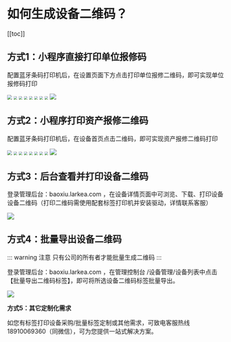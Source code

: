 # 如何生成设备二维码？
[[toc]]

## 方式1：小程序直接打印单位报修码

配置蓝牙条码打印机后，在设置页面下方点击打印单位报修二维码，即可实现单位报修码打印

<img src="../../.vuepress/public/AppletsCompany.png" style="zoom:67%;" />

<img src="../../.vuepress/public/connectThePrinter.jpg" style="zoom:51%;" />

<img src="../../.vuepress/public/searchBluetooth.jpg" style="zoom:51%;" />

<img src="../../.vuepress/public/searchBluetooth2.jpg" style="zoom:51%;" />

<img src="../../.vuepress/public/connectSuccess.jpg" style="zoom:51%;" />

<img src="../../.vuepress/public/companyTemplate.jpg" style="zoom:51%;" />

<img src="../../.vuepress/public/companyQRCode.jpg" style="zoom:51%;" />

<img src="../../.vuepress/public/PrintSuccess.jpg" style="zoom:51%;" />

<img src="../../.vuepress/public/companyLabel.jpg" style="zoom:89%;" />

## 方式2：小程序打印资产报修二维码

配置蓝牙条码打印机后，在设备首页点击二维码，即可实现资产报修二维码打印

<img src="../../.vuepress/public/AppletsCompany.png" style="zoom:67%;" />

<img src="../../.vuepress/public/connectThePrinter.jpg" style="zoom:51%;" />

<img src="../../.vuepress/public/searchBluetooth.jpg" style="zoom:51%;" />

<img src="../../.vuepress/public/searchBluetooth2.jpg" style="zoom:51%;" />

<img src="../../.vuepress/public/connectSuccess.jpg" style="zoom:51%;" />

<img src="../../.vuepress/public/deviceTemplate.jpg" style="zoom:51%;" />

<img src="../../.vuepress/public/deviceQRCode.jpg" style="zoom:51%;" />

<img src="../../.vuepress/public/deviceQRCode2.jpg" style="zoom:51%;" />

<img src="../../.vuepress/public/deviceLabel.jpg" style="zoom:96%;" />

## 方式3：后台查看并打印设备二维码

登录管理后台：baoxiu.larkea.com ，在设备详情页面中可浏览、下载、打印设备设备二维码（打印二维码需使用配套标签打印机并安装驱动，详情联系客服）

![](../../.vuepress/public/AppletsFAQ2.png)

## 方式4：批量导出设备二维码

::: warning 注意
只有公司的所有者才能批量生成二维码
:::

登录管理后台：baoxiu.larkea.com ，在管理控制台
/设备管理/设备列表中点击【批量导出二维码标签】，即可将所选设备二维码标签批量导出。

![](../../.vuepress/public/AppletsFAQ.png)

**方式5：其它定制化需求**

如您有标签打印设备采购/批量标签定制或其他需求，可致电客服热线 18910069360（同微信），可为您提供一站式解决方案。
